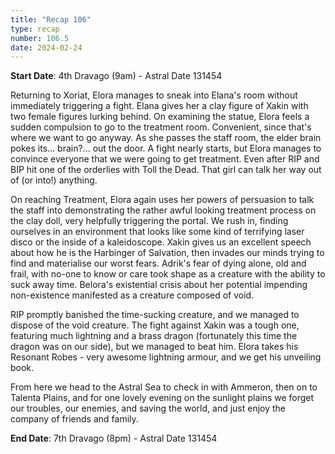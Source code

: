 ```yaml
---
title: "Recap 106"
type: recap
number: 106.5
date: 2024-02-24
---
```


**Start Date**: 4th Dravago (9am)  - Astral Date 131454

Returning to Xoriat, Elora manages to sneak into Elana's room without immediately triggering a fight. Elana gives her a clay figure of Xakin with two female figures lurking behind. On examining the statue, Elora feels a sudden compulsion to go to the treatment room. Convenient, since that's where we want to go anyway. As she passes the staff room, the elder brain pokes its… brain?... out the door. A fight nearly starts, but Elora manages to convince everyone that we were going to get treatment. Even after RIP and BIP hit one of the orderlies with Toll the Dead. That girl can talk her way out of (or into!) anything.

On reaching Treatment, Elora again uses her powers of persuasion to talk the staff into demonstrating the rather awful looking treatment process on the clay doll, very helpfully triggering the portal. We rush in, finding ourselves in an environment that looks like some kind of terrifying laser disco or the inside of a kaleidoscope. Xakin gives us an excellent speech about how he is the Harbinger of Salvation, then invades our minds trying to find and materialise our worst fears. Adrik's fear of dying alone, old and frail, with no-one to know or care took shape as a creature with the ability to suck away time. Belora's existential crisis about her potential impending non-existence manifested as a creature composed of void.

RIP promptly banished the time-sucking creature, and we managed to dispose of the void creature. The fight against Xakin was a tough one, featuring much lightning and a brass dragon (fortunately this time the dragon was on our side), but we managed to beat him. Elora takes his Resonant Robes - very awesome lightning armour, and we get his unveiling book.

From here we head to the Astral Sea to check in with Ammeron, then on to Talenta Plains, and for one lovely evening on the sunlight plains we forget our troubles, our enemies, and saving the world, and just enjoy the company of friends and family.

**End Date**: 7th Dravago (8pm)  - Astral Date 131454
